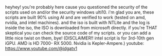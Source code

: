 heyhey! you're probably here cause you questioned the security of the scripts used on and/or the security windows ulti10. i'm glad you are, these scripts are built 90% using AI and are verified to work (tested on amd, nvidia, and intel machines). and the iso is built with NTLite and the log is inside the iso, the ISO is downloaded from microsoft directly. if you're THAT skeptical you can check the source code of my scripts. or you can add a little nice twist on them, bye! (DISCLAIMER!! intel script is for 3rd-10th gen iGPU. AMD is HD 7000- RX 5000. Nvidia is Kepler-Ampere.)
youtube: https://www.youtube.com/@idgatv1
